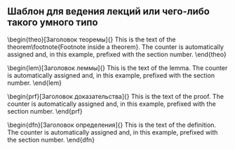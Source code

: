 ## Шаблон для ведения лекций или чего-либо такого умного типо



  \begin{theo}[Заголовок теоремы]{}
    This is the text of the theorem\footnote{Footnote inside a theorem}.
    The counter is automatically assigned and, in this example,
    prefixed with the section number.
  \end{theo}


  \begin{lem}[Заголовок леммы]{}
    This is the text of the lemma. The counter is automatically assigned and,
    in this example, prefixed with the section number.
  \end{lem}


  \begin{prf}[Заголовок доказательства]{}
    This is the text of the proof. The counter is automatically assigned and,
    in this example, prefixed with the section number.
  \end{prf}


  \begin{dfn}[Заголовок определения]{}
    This is the text of the definition. The counter is automatically assigned and,
    in this example, prefixed with the section number.
  \end{dfn}

